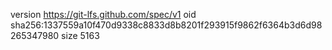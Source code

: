 version https://git-lfs.github.com/spec/v1
oid sha256:1337559a10f470d9338c8833d8b8201f293915f9862f6364b3d6d98265347980
size 5163

